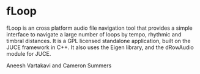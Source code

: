 fLoop
=====

fLoop is an cross platform audio file navigation tool that provides a simple interface to navigate a large number of loops by tempo, rhythmic and timbral distances. It is a GPL licensed standalone application, built on the JUCE framework in C++. It also uses the Eigen library, and the dRowAudio module for JUCE.

Aneesh Vartakavi and Cameron Summers
